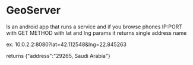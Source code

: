 # GeoServer
Is an android app that runs a service
and if you browse phones IP:PORT with GET METHOD 
with lat and lng params it returns single address name

ex: 10.0.2.2:8080?lat=42.112548&lng=22.845263

returns 
{"address":"29265, Saudi Arabia"}
